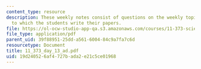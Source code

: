 ```yaml
---
content_type: resource
description: These weekly notes consist of questions on the weekly topics, in response
  to which the students write their papers.
file: https://ol-ocw-studio-app-qa.s3.amazonaws.com/courses/11-373-science-politics-and-environmental-policy-fall-2004/19d240526af4727bada2e21c5ce01968_11_373_day_13_ad.pdf
file_type: application/pdf
parent_uid: 39f88951-25dd-a561-6004-84c9a7fa7c6d
resourcetype: Document
title: 11_373_day_13_ad.pdf
uid: 19d24052-6af4-727b-ada2-e21c5ce01968
---
```

